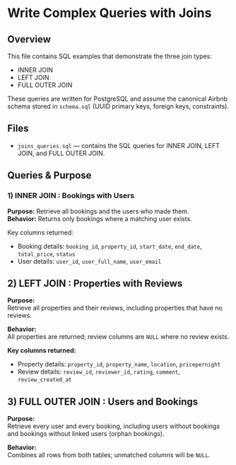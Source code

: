 #  Write Complex Queries with Joins

## Overview
This file contains SQL examples that demonstrate the three join types:
- INNER JOIN
- LEFT JOIN
- FULL OUTER JOIN

These queries are written for PostgreSQL and assume the canonical Airbnb schema stored in `schema.sql` (UUID primary keys, foreign keys, constraints).

## Files
- `joins_queries.sql` — contains the SQL queries for INNER JOIN, LEFT JOIN, and FULL OUTER JOIN.

## Queries & Purpose

### 1) INNER JOIN : Bookings with Users
**Purpose:** Retrieve all bookings and the users who made them.  
**Behavior:** Returns only bookings where a matching user exists.

Key columns returned:
- Booking details: `booking_id`, `property_id`, `start_date`, `end_date`, `total_price`, `status`
- User details: `user_id`, `user_full_name`, `user_email`

## 2) LEFT JOIN : Properties with Reviews

**Purpose:**  
Retrieve all properties and their reviews, including properties that have no reviews.

**Behavior:**  
All properties are returned; review columns are `NULL` where no review exists.

**Key columns returned:**
- Property details: `property_id`, `property_name`, `location`, `pricepernight`
- Review details: `review_id`, `reviewer_id`, `rating`, `comment`, `review_created_at`


## 3) FULL OUTER JOIN : Users and Bookings

**Purpose:**  
Retrieve every user and every booking, including users without bookings and bookings without linked users (orphan bookings).

**Behavior:**  
Combines all rows from both tables; unmatched columns will be `NULL`.


